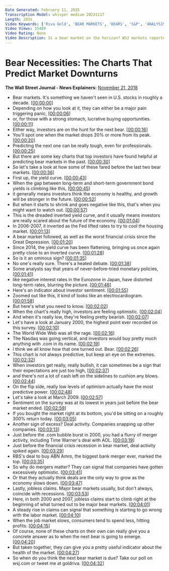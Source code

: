 ```yaml
---
Date Generated: February 11, 2025
Transcription Model: whisper medium 20231117
Length: 283s
Video Keywords: ['Riva Gold', 'BEAR MARKETS', 'BEARS', 'S&P', 'ANALYSIS', 'MARKETS', 'JOBLESS', 'CLAIMS', 'DEALS', 'DEAL ACTIVITY', 'INVESTOR', 'SENTIMENT', 'RECESSION', 'BUBBLE', 'BOOM', 'BURST', 'BULL', 'global markets', 'economy', 'correction']
Video Views: 35489
Video Rating: None
Video Description: Is a bear market on the horizon? WSJ markets reporter Riva Gold analyzes the trends that came before the dot-com bubble burst and the financial crisis hit.
---
```


# Bear Necessities: The Charts That Predict Market Downturns
**The Wall Street Journal - News Explainers:** [November 21, 2018](https://www.youtube.com/watch?v=QNxyDQBhrQ4)
*  Bear markets. It's something we haven't seen in U.S. stocks in roughly a decade. [[00:00:00](https://www.youtube.com/watch?v=QNxyDQBhrQ4&t=0.0s)]
*  Depending on how you look at it, they can either be a major pain triggering panic, [[00:00:06](https://www.youtube.com/watch?v=QNxyDQBhrQ4&t=6.0s)]
*  or, for those with a strong stomach, lucrative buying opportunities. [[00:00:11](https://www.youtube.com/watch?v=QNxyDQBhrQ4&t=11.0s)]
*  Either way, investors are on the hunt for the next bear. [[00:00:16](https://www.youtube.com/watch?v=QNxyDQBhrQ4&t=16.0s)]
*  You'll spot one when the market drops 20% or more from its peak. [[00:00:20](https://www.youtube.com/watch?v=QNxyDQBhrQ4&t=20.0s)]
*  Predicting the next one can be really tough, even for professionals. [[00:00:25](https://www.youtube.com/watch?v=QNxyDQBhrQ4&t=25.0s)]
*  But there are some key charts that top investors have found helpful at predicting bear markets in the past. [[00:00:30](https://www.youtube.com/watch?v=QNxyDQBhrQ4&t=30.0s)]
*  So let's take a look at how some of these fared before the last two bear markets. [[00:00:36](https://www.youtube.com/watch?v=QNxyDQBhrQ4&t=36.0s)]
*  First up, the yield curve. [[00:00:43](https://www.youtube.com/watch?v=QNxyDQBhrQ4&t=43.0s)]
*  When the gap between long-term and short-term government bond yields is climbing like this, [[00:00:45](https://www.youtube.com/watch?v=QNxyDQBhrQ4&t=45.0s)]
*  it generally means investors think the economy is healthy, and growth will be stronger in the future. [[00:00:52](https://www.youtube.com/watch?v=QNxyDQBhrQ4&t=52.0s)]
*  But when it starts to shrink and goes negative like this, that's when you might want to watch out. [[00:00:57](https://www.youtube.com/watch?v=QNxyDQBhrQ4&t=57.0s)]
*  This is the dreaded inverted yield curve, and it usually means investors are really scared about the future of the economy. [[00:01:04](https://www.youtube.com/watch?v=QNxyDQBhrQ4&t=64.0s)]
*  In 2006-2007, it inverted as the Fed lifted rates to try to cool the housing market. [[00:01:13](https://www.youtube.com/watch?v=QNxyDQBhrQ4&t=73.0s)]
*  A bear market followed, as well as the worst financial crisis since the Great Depression. [[00:01:20](https://www.youtube.com/watch?v=QNxyDQBhrQ4&t=80.0s)]
*  Since 2014, the yield curve has been flattening, bringing us once again pretty close to an inverted curve. [[00:01:28](https://www.youtube.com/watch?v=QNxyDQBhrQ4&t=88.0s)]
*  So is it an ominous sign? [[00:01:35](https://www.youtube.com/watch?v=QNxyDQBhrQ4&t=95.0s)]
*  No one's really sure. There's a heated debate. [[00:01:38](https://www.youtube.com/watch?v=QNxyDQBhrQ4&t=98.0s)]
*  Some analysts say that years of never-before-tried monetary policies, [[00:01:41](https://www.youtube.com/watch?v=QNxyDQBhrQ4&t=101.0s)]
*  like negative interest rates in the Eurozone in Japan, have distorted long-term rates, blurring the picture. [[00:01:46](https://www.youtube.com/watch?v=QNxyDQBhrQ4&t=106.0s)]
*  Here's an indicator about investor sentiment. [[00:01:55](https://www.youtube.com/watch?v=QNxyDQBhrQ4&t=115.0s)]
*  Zoomed out like this, it kind of looks like an electrocardiogram. [[00:01:58](https://www.youtube.com/watch?v=QNxyDQBhrQ4&t=118.0s)]
*  But here's what you need to know. [[00:02:02](https://www.youtube.com/watch?v=QNxyDQBhrQ4&t=122.0s)]
*  When the chart's really high, investors are feeling optimistic. [[00:02:04](https://www.youtube.com/watch?v=QNxyDQBhrQ4&t=124.0s)]
*  And when it's really low, they're feeling pretty bearish. [[00:02:07](https://www.youtube.com/watch?v=QNxyDQBhrQ4&t=127.0s)]
*  Let's have a look at January 2000, the highest point ever recorded on this survey. [[00:02:10](https://www.youtube.com/watch?v=QNxyDQBhrQ4&t=130.0s)]
*  The World Wide Web was all the rage. [[00:02:16](https://www.youtube.com/watch?v=QNxyDQBhrQ4&t=136.0s)]
*  The Nasdaq was going vertical, and investors would buy pretty much anything with .com in its name. [[00:02:19](https://www.youtube.com/watch?v=QNxyDQBhrQ4&t=139.0s)]
*  I think we all know how that one turned out. Bear. [[00:02:26](https://www.youtube.com/watch?v=QNxyDQBhrQ4&t=146.0s)]
*  This chart is not always predictive, but keep an eye on the extremes. [[00:02:32](https://www.youtube.com/watch?v=QNxyDQBhrQ4&t=152.0s)]
*  When investors get really, really bullish, it can sometimes be a sign that their expectations are just too high, [[00:02:37](https://www.youtube.com/watch?v=QNxyDQBhrQ4&t=157.0s)]
*  and there's not a lot of cash left on the sidelines to cushion any blows. [[00:02:44](https://www.youtube.com/watch?v=QNxyDQBhrQ4&t=164.0s)]
*  On the flip side, really low levels of optimism actually have the most predictive power. [[00:02:48](https://www.youtube.com/watch?v=QNxyDQBhrQ4&t=168.0s)]
*  Let's take a look at March 2009. [[00:02:57](https://www.youtube.com/watch?v=QNxyDQBhrQ4&t=177.0s)]
*  Sentiment on the survey was at its lowest in years just before the bear market ended. [[00:02:59](https://www.youtube.com/watch?v=QNxyDQBhrQ4&t=179.0s)]
*  If you bought the market right at its bottom, you'd be sitting on a roughly 300% return today. [[00:03:05](https://www.youtube.com/watch?v=QNxyDQBhrQ4&t=185.0s)]
*  Another sign of excess? Deal activity. Companies snapping up other companies. [[00:03:13](https://www.youtube.com/watch?v=QNxyDQBhrQ4&t=193.0s)]
*  Just before the .com bubble burst in 2000, you had a flurry of merger activity, including Time Warner's deal with AOL. [[00:03:19](https://www.youtube.com/watch?v=QNxyDQBhrQ4&t=199.0s)]
*  Just before the financial crisis recession in bear market, deal activity spiked again. [[00:03:29](https://www.youtube.com/watch?v=QNxyDQBhrQ4&t=209.0s)]
*  RBS's deal to buy ABN Amro, the biggest bank merger ever, marked the top. [[00:03:35](https://www.youtube.com/watch?v=QNxyDQBhrQ4&t=215.0s)]
*  So why do mergers matter? They can signal that companies have gotten excessively optimistic. [[00:03:41](https://www.youtube.com/watch?v=QNxyDQBhrQ4&t=221.0s)]
*  Or that they actually think deals are the only way to grow as the economy slows down. [[00:03:47](https://www.youtube.com/watch?v=QNxyDQBhrQ4&t=227.0s)]
*  Lastly, jobless claims. Major bear markets usually, but don't always, coincide with recessions. [[00:03:53](https://www.youtube.com/watch?v=QNxyDQBhrQ4&t=233.0s)]
*  Here, in both 2000 and 2007, jobless claims start to climb right at the beginning of what turned out to be major bear markets. [[00:04:01](https://www.youtube.com/watch?v=QNxyDQBhrQ4&t=241.0s)]
*  A steady rise in claims can signal that something is starting to go wrong with the labor market. [[00:04:10](https://www.youtube.com/watch?v=QNxyDQBhrQ4&t=250.0s)]
*  When the job market slows, consumers tend to spend less, hitting profits. [[00:04:15](https://www.youtube.com/watch?v=QNxyDQBhrQ4&t=255.0s)]
*  Of course, none of these charts on their own can really give you a concrete answer as to when the next bear is going to emerge. [[00:04:20](https://www.youtube.com/watch?v=QNxyDQBhrQ4&t=260.0s)]
*  But taken together, they can give you a pretty useful indicator about the health of the market. [[00:04:27](https://www.youtube.com/watch?v=QNxyDQBhrQ4&t=267.0s)]
*  So when do you think the next bear market is due? Take our poll on wsj.com or tweet me at goldriva. [[00:04:32](https://www.youtube.com/watch?v=QNxyDQBhrQ4&t=272.0s)]
